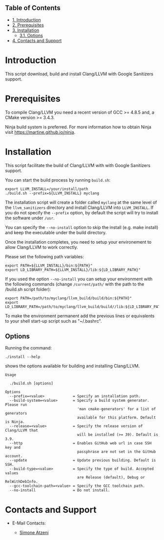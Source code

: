 <div id="table-of-contents">
<h2>Table of Contents</h2>
<div id="text-table-of-contents">
<ul>
<li><a href="#orgf43986a">1. Introduction</a></li>
<li><a href="#org8e201de">2. Prerequisites</a></li>
<li><a href="#org2bc4386">3. Installation</a>
<ul>
<li><a href="#org8ee4740">3.1. Options</a></li>
</ul>
</li>
<li><a href="#org1c8eae3">4. Contacts and Support</a></li>
</ul>
</div>
</div>


<a id="orgf43986a"></a>

# Introduction

This script download, build and install Clang/LLVM with Google Sanitizers support.


<a id="org8e201de"></a>

# Prerequisites

To compile Clang/LLVM you need a recent version of GCC >= 4.8.5 and, a
CMake version >= 3.4.3.

Ninja build system is preferred. For more information how to obtain
Ninja visit <https://martine.github.io/ninja>.


<a id="org2bc4386"></a>

# Installation

This script facilitate the build of Clang/LLVM with with Google Sanitizers support.

You can start the build process by running `build.sh`:

    export LLVM_INSTALL=/your/install/path
    ./build.sh --prefix=${LLVM_INSTALL} myclang

The installation script will create a folder called `myclang` at the
same level of the `llvm_sanitizers` directory and install Clang/LLVM
into `LLVM_INSTALL`. If you do not specify the `--prefix` option, by
default the script will try to install the software under `/usr`.

You can specify the `--no-install` option to skip the install
(e.g. make install) and keep the executable under the build directory.

Once the installation completes, you need to setup your environement
to allow Clang/LLVM to work correctly.

Please set the following path variables:

    export PATH=${LLVM_INSTALL}/bin:${PATH}"
    export LD_LIBRARY_PATH=${LLVM_INSTALL}/lib:${LD_LIBRARY_PATH}"

If you used the option `--no-install` you can setup your environment
with the following commands (change `/current/path/` with the path to
the /build.sh script folder):

    export PATH=/path/to/myclang/llvm_build/build/bin:${PATH}"
    export LD_LIBRARY_PATH=/path/to/myclang/llvm_build/build//lib:${LD_LIBRARY_PATH}"

To make the environment permanent add the previous lines or
equivalents to your shell start-up script such as "~/.bashrc".


<a id="org8ee4740"></a>

## Options

Running the command:

    ./install --help

shows the options available for building and installing Clang/LLVM.

    Usage

      ./build.sh [options]

    Options
      --prefix=<value>             = Specify an installation path.
      --build-system=<value>       = Specify a build system generator. Please run
                                     'man cmake-generators' for a list of generators
                                     available for this platform. Default is Ninja.
      --release=<value>            = Specify the release version of Clang/LLVM that
                                     will be installed (>= 39). Default is 3.9.
      --http                       = Enables GitHub web url in case SSH key and
                                     passphrase are not set in the GitHub account.
      --update                     = Update previous building. Default is SSH.
      --build-type=<value>         = Specify the type of build. Accepted values
                                     are Release (default), Debug or RelWithDebInfo.
      --gcc-toolchain-path=<value> = Specify the GCC toolchain path.
      --no-install                 = Do not install.


<a id="org1c8eae3"></a>

# Contacts and Support

-   E-Mail Contacts:

    <ul style="list-style-type:circle"> <li> <a href="mailto:satzeni@nvidia.com?Subject=[llvm_sanitizer]%20" target="_top">Simone Atzeni</a> </li></ul>
